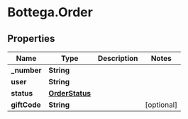 # Bottega.Order

## Properties

Name | Type | Description | Notes
------------ | ------------- | ------------- | -------------
**_number** | **String** |  | 
**user** | **String** |  | 
**status** | [**OrderStatus**](OrderStatus.md) |  | 
**giftCode** | **String** |  | [optional] 


